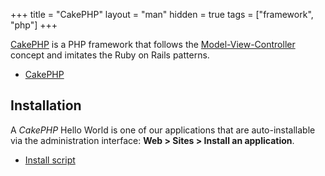 +++
title = "CakePHP"
layout = "man"
hidden = true
tags = ["framework", "php"]
+++

[CakePHP](https://cakephp.org/) is a PHP framework that follows the [Model-View-Controller](https://en.wikipedia.org/wiki/Model%E2%80%93view%E2%80%93controller) concept and imitates the Ruby on Rails patterns.

- [CakePHP](https://book.cakephp.org/4/en/index.html)

## Installation

A *CakePHP* Hello World is one of our applications that are auto-installable via the administration interface: **Web > Sites > Install an application**.

- [Install script](https://admin.alwaysdata.com/site/application/script/17/detail/)
